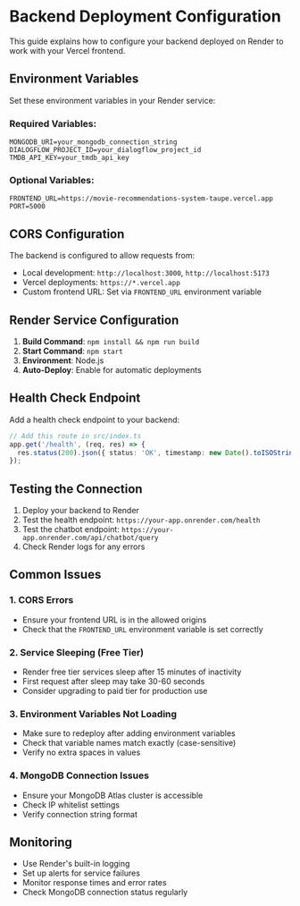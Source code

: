 # Backend Deployment Configuration

This guide explains how to configure your backend deployed on Render to work with your Vercel frontend.

## Environment Variables

Set these environment variables in your Render service:

### Required Variables:
```
MONGODB_URI=your_mongodb_connection_string
DIALOGFLOW_PROJECT_ID=your_dialogflow_project_id
TMDB_API_KEY=your_tmdb_api_key
```

### Optional Variables:
```
FRONTEND_URL=https://movie-recommendations-system-taupe.vercel.app
PORT=5000
```

## CORS Configuration

The backend is configured to allow requests from:
- Local development: `http://localhost:3000`, `http://localhost:5173`
- Vercel deployments: `https://*.vercel.app`
- Custom frontend URL: Set via `FRONTEND_URL` environment variable

## Render Service Configuration

1. **Build Command**: `npm install && npm run build`
2. **Start Command**: `npm start`
3. **Environment**: Node.js
4. **Auto-Deploy**: Enable for automatic deployments

## Health Check Endpoint

Add a health check endpoint to your backend:

```typescript
// Add this route in src/index.ts
app.get('/health', (req, res) => {
  res.status(200).json({ status: 'OK', timestamp: new Date().toISOString() });
});
```

## Testing the Connection

1. Deploy your backend to Render
2. Test the health endpoint: `https://your-app.onrender.com/health`
3. Test the chatbot endpoint: `https://your-app.onrender.com/api/chatbot/query`
4. Check Render logs for any errors

## Common Issues

### 1. CORS Errors
- Ensure your frontend URL is in the allowed origins
- Check that the `FRONTEND_URL` environment variable is set correctly

### 2. Service Sleeping (Free Tier)
- Render free tier services sleep after 15 minutes of inactivity
- First request after sleep may take 30-60 seconds
- Consider upgrading to paid tier for production use

### 3. Environment Variables Not Loading
- Make sure to redeploy after adding environment variables
- Check that variable names match exactly (case-sensitive)
- Verify no extra spaces in values

### 4. MongoDB Connection Issues
- Ensure your MongoDB Atlas cluster is accessible
- Check IP whitelist settings
- Verify connection string format

## Monitoring

- Use Render's built-in logging
- Set up alerts for service failures
- Monitor response times and error rates
- Check MongoDB connection status regularly 